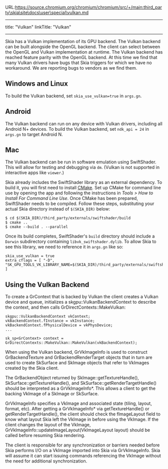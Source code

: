 URL:https://source.chromium.org/chromium/chromium/src/+/main:third_party\skia\site\docs\user\special\vulkan.md

---
title: "Vulkan"
linkTitle: "Vulkan"

---


Skia has a Vulkan implementation of its GPU backend. The Vulkan backend can be
built alongside the OpenGL backend. The client can select between the OpenGL
and Vulkan implementation at runtime. The Vulkan backend has reached feature
parity with the OpenGL backend. At this time we find that many Vulkan drivers
have bugs that Skia triggers for which we have no workaround. We are reporting
bugs to vendors as we find them.

Windows and Linux
-----------------
To build the Vulkan backend, set `skia_use_vulkan=true` in `args.gn`.

Android
-------
The Vulkan backend can run on any device with Vulkan drivers, including all Android N+ devices.
To build the Vulkan backend, set `ndk_api = 24` in `args.gn` to target Android N.

Mac
---
The Vulkan backend can be run in software emulation using SwiftShader. This will allow for
testing and debugging via `dm`. (Vulkan is not supported in interactive apps like `viewer`.)

Skia already includes the SwiftShader library as an external dependency. To build it, you
will first need to install [CMake](https://cmake.org/download/). Set up CMake for command
line use by opening the app and following the instructions in _Tools > How to Install For
Command Line Use_. Once CMake has been prepared, SwiftShader needs to be compiled. Follow
these steps, substituting your actual Skia directory instead of `$(SKIA_DIR)` below:

<!--?prettify lang=bash-->
    $ cd $(SKIA_DIR)/third_party/externals/swiftshader/build
    $ cmake ..
    $ cmake --build . --parallel

Once its build completes, SwiftShader's `build` directory should include a `Darwin`
subdirectory containing `libvk_swiftshader.dylib`. To allow Skia to see this library,
we need to reference it in `args.gn` like so:

```
skia_use_vulkan = true
extra_cflags = [ "-D", "SK_GPU_TOOLS_VK_LIBRARY_NAME=$(SKIA_DIR)/third_party/externals/swiftshader/build/Darwin/libvk_swiftshader.dylib" ]
```

Using the Vulkan Backend
------------------------

To create a GrContext that is backed by Vulkan the client creates a Vulkan device and queue, initializes a skgpu::VulkanBackendContext to describe the context, and then calls GrDirectContexts::MakeVulkan:

<!--?prettify lang=c++?-->
    skgpu::VulkanBackendContext vkContext;
    vkBackendContext.fInstance = vkInstance;
    vkBackendContext.fPhysicalDevice = vkPhysDevice;
    ...

    sk_sp<GrContext> context = GrDirectContexts::MakeVulkan::MakeVulkan(vkBackendContext);

When using the Vulkan backend, GrVkImageInfo is used to construct GrBackendTexture
and GrBackendRenderTarget objects that in turn are used to create SkSurface and SkImage
objects that refer to VkImages created by the Skia client.

The GrBackendObject returned by SkImage::getTextureHandle(),
SkSurface::getTextureHandle(), and SkSurface::getRenderTargetHandle() should be
interpreted as a GrVkImageInfo*. This allows a client to get the backing VkImage
of a SkImage or SkSurface.

GrVkImageInfo specifies a VkImage and associated state (tiling, layout, format, etc).
After getting a GrVkImageInfo* via getTextureHandle() or
getRenderTargetHandle(), the client should check the fImageLayout field to know
what layout Skia left the VkImage in before using the VkImage. If the client
changes the layout of the VkImage,
GrVkImageInfo::updateImageLayout(VkImageLayout layout) should be called before
resuming Skia rendering.

The client is responsible for any synchronization or barriers needed before
Skia performs I/O on a VkImage imported into Skia via GrVkImageInfo.  Skia will
assume it can start issuing commands referencing the VkImage without the need
for additional synchronization.

